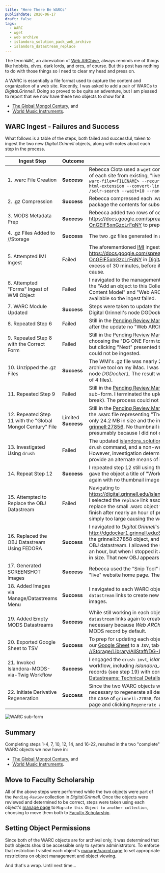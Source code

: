 ```yaml
---
title: "Here There Be WARCs"
publishdate: 2020-06-17
draft: false
tags:
  - WARC
  - wget
  - web archive
  - islandora_solution_pack_web_archive
  - islandora_datastream_replace
---
```


The term `WARC`, an abreviation of [Web ARChive](https://en.wikipedia.org/wiki/Web_ARChive), always reminds me of things like hobbits, elves, dark lords, and orcs, of course.  But this post has nothing to do with those things so I need to clear my head and press on.

A WARC is essentially a file format used to capture the content and organization of a web site. Recently, I was asked to add a pair of WARCs to _Digital.Grinnell_. Doing so proved to be quite an adventure, but I am pleased to report that we now have these two objects to show for it:

  - [The Global Mongol Century](https://digital.grinnell.edu/islandora/object/grinnell:27856), and
  - [World Music Instruments](https://digital.grinnell.edu/islandora/object/grinnell:27858).

## WARC Ingest - Failures and Success

What follows is a table of the steps, both failed and successful, taken to ingest the two new _Digital.Grinnell_ objects, along with notes about each step in the process.

| Ingest Step | Outcome | Notes |
| ---         | ---     | ---   |
| 1. .warc File Creation | **Success** | Rebecca Ciota used a `wget` command to create a .warc archive file and a .cdx "index" of each site from existing, "live" web content.  That command took this form: `wget --warc-file=<FILENAME> --recursive --level=5 --warc-cdx --page-requisites --html-extension --convert-links --execute robots=off --directory-prefix=. -x /solr-search --wait=10 --random-wait <WEBSITE-URL> `  |
| 2. .gz Compression | **Success** | Rebecca compressed each .warc and .cdx file pair into a compressed .gz archive to package the contents for subsequent processing. |
| 3. MODS Metadata Prep | **Success** | Rebecca added two rows of control data and MODS metadata to Google Sheet https://docs.google.com/spreadsheets/d/1X3rs7UhIdS6SumTwFUvRR0F6-OnGEIF5xnGzcLrFqNY to prep for [IMI](https://github.com/mnylc/islandora_multi_importer) ingest. |
| 4. .gz Files Added to //Storage | **Success** | The two .gz files generated in a previous step were copied to [//Storage](smb://storage.grinnell.edu/MEDIADB/DGIngest/WARC) for ingest. |
| 5. Attempted IMI Ingest | Failed | The aforementioned [IMI](https://github.com/mnylc/islandora_multi_importer) ingest process was invoked with Google Sheet https://docs.google.com/spreadsheets/d/1X3rs7UhIdS6SumTwFUvRR0F6-OnGEIF5xnGzcLrFqNY in [Digital.Grinnell](https://digital.grinnell.edu/multi_importer).  The process ran for a very long time, in excess of 30 minutes, before it failed with no error messages or indication of root cause. |
| 6. Attempted "Forms" Ingest of WMI Object | Failed | I navigated to the management page in our [Pending Review](https://digital.grinnell.edu/islandora/object/pending-review/manage) collection and engaged the "Add an object to this Collection" link. I selected the "Islandora Web ARChive Content Model" and "Web ARChive MODS Form" for ingest.  The form was not available so the ingest failed. |
| 7. WARC Module Updated | **Success** | Steps were taken to update the key module, [islandora_solution_pack_web_archive](https://github.com/Islandora/islandora_solution_pack_web_archive) on Digital Grinnell's node DGDocker1. The update ran without error. |
| 8. Repeated Step 6 | Failed | Still in the [Pending Review Manage page](https://digital.grinnell.edu/islandora/object/pending-review/manage) I repeated the previous step (6) but even after the update no "Web ARChive MODS Form" was available. |
| 9. Repeated Step 8 with the Correct Form | Failed | Still in the [Pending Review Manage page](https://digital.grinnell.edu/islandora/object/pending-review/manage) I repeated the previous steps (6 and 8) choosing the "DG ONE Form to Rule them All". The form opened and accepted input, but clicking "Next" presented the sub-form shown below, indicating that a .gz file could not be ingested. |
| 10. Unzipped the .gz Files | **Success** | The WMI's .gz file was nearly 2 GB in size, so I was unable to unzip it using the archive tool on my iMac.  I was able to use `gunzip` to process the files on CentOS node _DGDocker1_. The result was a `.warc` file and `.cdx` file pair for each object (a total of 4 files). |
| 11. Repeated Step 9 | Failed | Still in the [Pending Review Manage page](https://digital.grinnell.edu/islandora/object/pending-review/manage) I repeated the previous step (9) and the sub-form. I terminated the upload process after about 2 hours (included my lunch break). The process could not be resumed from that point. |
| 12. Repeated Step 11 with the "Global Mongol Century" File | Limited **Success** | Still in the [Pending Review Manage page](https://digital.grinnell.edu/islandora/object/pending-review/manage) I repeated the previous step (11) but with the .warc file representing "The Global Mongol Century" archive.  This .warc file was only 24.2 MB in size and the ingest worked (taking less than 5 minutes) producing [grinnell:27856](https://digital.grinnell.edu/islandora/object/grinnell:27856). No thumbnail image or other image derivatives were created, presumably because I did not choose the `Upload a screenshot?` option. |
| 13. Investigated Using `drush` | Failed | The updated [islandora_solution_pack_web_archive](https://github.com/Islandora/islandora_solution_pack_web_archive) module includes at least one `drush` command, and a non-web ingest of such large files would be preferred. However, investigation determined that the provided `drush` command does not provide an alternate means of ingest. |
| 14. Repeat Step 12 | **Success** | I repeated step 12 still using the relatively small "Global Mongol Century" .warc, but gave the object a title of "World Music Instruments". [grinnell:27858](https://digital.grinnell.edu/islandora/object/grinnell:27858) was created, again with no thumbnail image or other image derivatives. |
| 15. Attempted to Replace the OBJ Datastream | Failed | Navigating to https://digital.grinnell.edu/islandora/object/grinnell%3A27858/manage/datastreams, I selected the `replace` link associated with the OBJ datastream in an attempt to replace the small .warc object with the proper WMI .warc.  This process failed to finish after nearly an hour of processing, presumably because the WMI .warc is simply too large causing the web process to time-out before completion. |
| 16. Replaced the OBJ Datastream Using FEDORA | **Success** | I navigated to _Digital.Grinnell_'s FEDORA admin page at http://dgdocker1.grinnell.edu:8081/fedora/admin/, logged in as an admin, opened the grinnell:27858 object, and used the FEDORA admin interface there to replace its OBJ datastream. I allowed the upload portion of the process to "spin" for more than an hour, but when I stopped it and saved changes, I found a new OBJ that is 1.97 GB in size. That new OBJ appears to be viable. |
| 17. Generated SCREENSHOT Images | **Success**  | Rebecca used the "Snip Tool" in Windows to collect screenshot images of each "live" website home page. These were uploaded to [//Storage](smb://storage.grinnell.edu/MEDIADB/DGIngest/WARC) for subsequent ingest. |
| 18. Added Images via Manage/Datastreams Menu | **Success** | I navigated to each WARC object's [manage/datastreams page](https://digital.grinnell.edu/islandora/object/grinnell%3A27858/manage/datastreams) and used the `Add a datastream` links to create new `SCREENSHOT` datastreams using the home page .jpg images. |
| 19. Added Empty MODS Datastreams | **Success** | While still working in each object's [manage/datastreams page](https://digital.grinnell.edu/islandora/object/grinnell%3A27858/manage/datastreams) I used the `Add a datastream` links again to create new, empty `MODS` datastreams. This step was necessary because _Web ARChive_ content models do not normally include any MODS record by default. |
| 20. Exported Google Sheet to TSV | **Success** | To prep for updating each object's MODS record, I exported the "MASTER" tab of our [Google Sheet](https://docs.google.com/spreadsheets/d/1X3rs7UhIdS6SumTwFUvRR0F6-OnGEIF5xnGzcLrFqNY) to a .tsv, tab-seperated-values, file and saved the export in [//Storage/Library/AllStaff/DG-Metadata-Review-2020-r1/WARC/mods-imvt.tsv](smb://Storage/Library/AllStaff/DG-Metadata-Review-2020-r1/WARC).  |
| 21. Invoked Islandora-MODS-via-Twig Workflow | **Success** | I engaged the `drush imvt`, _islandora\_mods\_via\_twig_, command and subsequent workflow, including _islandora\_datastream\_replace_, to replace the empty MODS records (see step 19) with correct data.  See [Exporting, Editing, & Replacing MODS Datastreams: Technical Details](/en/posts/070-exporting-editing-replacing-mods-datastreams-technical-details) for complete details. |
| 22. Initiate Derivative Regeneration | **Success** | Since the two WARC objects were not ingested in a "traditional" manner, it was necessary to regenerate all derivative datastreams to complete the object. I did so, in the case of `grinnell:27858`, for example, by visiting the object's [manage/properties](https://digital.grinnell.edu/islandora/object/grinnell%3A27858/manage/properties) page and clicking `Regenerate all derivatives`. |


![WARC sub-form](/images/post-082/WARC-sub-form.png "WARC Sub-Form")

## Summary

Completing steps 1-4, 7, 10, 12, 14, and 16-22, resulted in the two "complete" WARC objects we now have in:

  - [The Global Mongol Century](https://digital.grinnell.edu/islandora/object/grinnell:27856), and
  - [World Music Instruments](https://digital.grinnell.edu/islandora/object/grinnell:27858).

## Move to Faculty Scholarship

All of the above steps were performed while the two objects were part of the `Pending-Review` collection in _Digital.Grinnell_.  Once the objects were reviewed and determined to be correct, steps were taken using each object's [manage page](https://digital.grinnell.edu/islandora/object/grinnell%3A27858/manage) to `Migrate this Object to another collection`, choosing to move them both to [Faculty Scholarship](https://digital.grinnell.edu/islandora/object/grinnell%3Afaculty-scholarship).

## Setting Object Permissions

Since both of the WARC objects are for archival only, it was determined that both objects should be accessible only to system administrators. To enforce that restriction I visited each object's [manage/xacml page](https://digital.grinnell.edu/islandora/object/grinnell%3A27858/manage/xacml) to set appropriate restrictions on object management and object viewing.


And that's a wrap.  Until next time...
